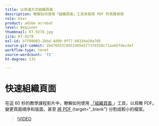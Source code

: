 ```yaml
---
title: 以快速方式組織頁面
description: 瞭解如何使用「組織頁面」工具來取得 PDF 的鳥覽檢視
role: User
product: adobe acrobat
level: Beginner
thumbnail: KT-9278.jpg
jira: KT-9278
exl-id: b7f08003-1bbd-4d90-9ff7-6033da20a705
source-git-commit: 2b47655370d52405e5773f0358c71aa65fdecdef
workflow-type: tm+mt
source-wordcount: '72'
ht-degree: 13%

---
```


# 快速組織頁面

在這 60 秒的教學課程影片中，瞭解如何使用 [ 「組織頁面 ](https://www.adobe.com/tw/acrobat/online/rearrange-pdf.html) 」工具，以鳥瞰 PDF。 變更頁面順序和版面，甚至 [ 將 PDF ](https://www.adobe.com/tw/acrobat/online/split-pdf.html) {target="_blank"} 分割成較小的檔案。

>[!VIDEO](https://video.tv.adobe.com/v/338278?quality=12&learn=on&hidetitle=true)
